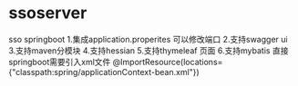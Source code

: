 # ssoserver
sso springboot
1.集成application.properites 可以修改端口
2.支持swagger ui
3.支持maven分模块
4.支持hessian
5.支持thymeleaf 页面
6.支持mybatis      直接springboot需要引入xml文件 @ImportResource(locations= {"classpath:spring/applicationContext-bean.xml"})



